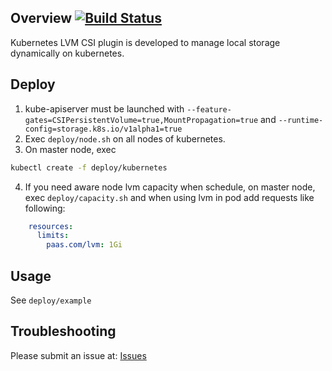  ## Overview [![Build Status](https://travis-ci.org/wavezhang/k8s-csi-lvm.svg?branch=master)](https://travis-ci.org/wavezhang/k8s-csi-lvm)

Kubernetes LVM CSI plugin is developed to manage local storage dynamically on kubernetes.



## Deploy

1. kube-apiserver must be launched with ```--feature-gates=CSIPersistentVolume=true,MountPropagation=true``` and ```--runtime-config=storage.k8s.io/v1alpha1=true```
2. Exec ```deploy/node.sh``` on all nodes of kubernetes.
3. On master node, exec
```bash
kubectl create -f deploy/kubernetes
```
4. If you need aware node lvm capacity when schedule, on master node, exec ```deploy/capacity.sh``` and when using lvm in pod add  requests like following:
```yaml
    resources:
      limits:
        paas.com/lvm: 1Gi
```      


## Usage

See ```deploy/example```

## Troubleshooting

Please submit an issue at: [Issues](https://github.com/wavezhang/k8s-csi-lvm/issues)
